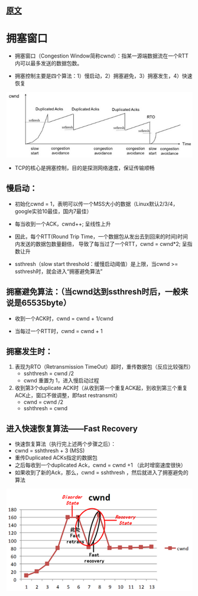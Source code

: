 
## [原文](http://www.fanyilun.me/2015/12/16/%E5%85%B3%E4%BA%8ETCP%E6%BB%91%E5%8A%A8%E7%AA%97%E5%8F%A3%E5%92%8C%E6%8B%A5%E5%A1%9E%E6%8E%A7%E5%88%B6/)

# 拥塞窗口

- 拥塞窗口（Congestion Window简称cwnd）：指某一源端数据流在一个RTT内可以最多发送的数据包数。

- 拥塞控制主要是四个算法：1）慢启动，2）拥塞避免，3）拥塞发生，4）快速恢复

![](../../images/tcp/clipboard_Congestion_Window.png)

- TCP的核心是拥塞控制，目的是探测网络速度，保证传输顺畅

## 慢启动：

  - 初始化cwnd = 1，表明可以传一个MSS大小的数据（Linux默认2/3/4，google实验10最佳，国内7最佳）
  
  - 每当收到一个ACK，cwnd++; 呈线性上升
  
  - 因此，每个RTT(Round Trip Time，一个数据包从发出去到回来的时间)时间内发送的数据包数量翻倍，
  导致了每当过了一个RTT，cwnd = cwnd*2; 呈指数让升
  
  - ssthresh（slow start threshold：缓慢启动阈值）是上限，当cwnd >= ssthresh时，就会进入“拥塞避免算法”

## 拥塞避免算法：（当cwnd达到ssthresh时后，一般来说是65535byte）
  
  - 收到一个ACK时，cwnd = cwnd + 1/cwnd
  
  - 当每过一个RTT时，cwnd = cwnd + 1

## 拥塞发生时：

1. 表现为RTO（Retransmission TimeOut）超时，重传数据包（反应比较强烈）
   - sshthresh =  cwnd /2
   - cwnd 重置为 1，进入慢启动过程
2. 收到第3个duplicate ACK时（从收到第一个重复ACK起，到收到第三个重复ACK止，窗口不做调整，即fast restransmit）
   - cwnd = cwnd /2
   - sshthresh = cwnd

## 进入快速恢复算法——Fast Recovery

  - 快速恢复算法（执行完上述两个步骤之后）：
  - cwnd = sshthresh  + 3 (MSS)
  - 重传Duplicated ACKs指定的数据包
  - 之后每收到一个duplicated Ack，cwnd = cwnd +1 （此时增窗速度很快）
  - 如果收到了新的Ack，那么，cwnd = sshthresh ，然后就进入了拥塞避免的算法
  
![](../../images/tcp/clipboard_sshthresh.png)  
